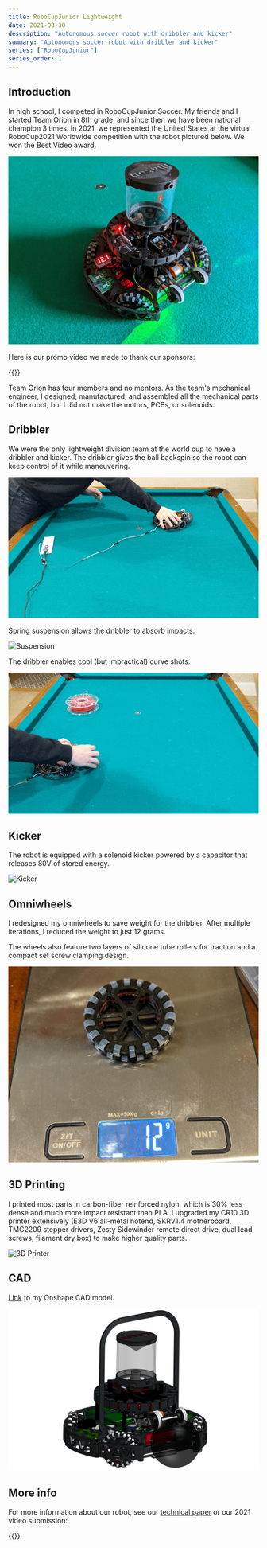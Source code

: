 ```yaml
---
title: RoboCupJunior Lightweight
date: 2021-08-30
description: "Autonomous soccer robot with dribbler and kicker"
summary: "Autonomous soccer robot with dribbler and kicker"
series: ["RoboCupJunior"]
series_order: 1
---
```

## Introduction
In high school, I competed in RoboCupJunior Soccer. My friends and I started Team Orion in 8th grade, and since then we have been national champion 3 times. In 2021, we represented the United States at the virtual RoboCup2021 Worldwide competition with the robot pictured below. We won the Best Video award.

![Lightweight Robot](images/rcj_v6.jpg)

Here is our promo video we made to thank our sponsors:

{{<youtube nJy8fdx0ffE>}}

Team Orion has four members and no mentors. As the team's mechanical engineer, I designed, manufactured, and assembled all the mechanical parts of the robot, but I did not make the motors, PCBs, or solenoids. 

## Dribbler
We were the only lightweight division team at the world cup to have a dribbler and kicker. The dribbler gives the ball backspin so the robot can keep control of it while maneuvering.

![Dribbler](images/dribbler_compressed.gif)

Spring suspension allows the dribbler to absorb impacts.

![Suspension](images/dribbler_slomo.gif)

The dribbler enables cool (but impractical) curve shots.

![Curve Shot](images/trickshot.gif)

## Kicker
The robot is equipped with a solenoid kicker powered by a capacitor that releases 80V of stored energy.

![Kicker](images/kicker_compressed.gif)

## Omniwheels
I redesigned my omniwheels to save weight for the dribbler. After multiple iterations, I reduced the weight to just 12 grams. 

The wheels also feature two layers of silicone tube rollers for traction and a compact set screw clamping design.

![Omni](images/lightweight_omnis.jpg)

## 3D Printing
I printed most parts in carbon-fiber reinforced nylon, which is 30% less dense and much more impact resistant than PLA. I upgraded my CR10 3D printer extensively (E3D V6 all-metal hotend, SKRV1.4 motherboard, TMC2209 stepper drivers, Zesty Sidewinder remote direct drive, dual lead screws, filament dry box) to make higher quality parts.

![3D Printer](images/3dprinter.png)

## CAD
[Link](https://cad.onshape.com/documents/3d5efefe4047dcd9d6910649/w/6fe323fdc0b05086fecb60ba/e/13b73def6a4212ae61e4a6c4?renderMode=0&uiState=63424617ba73f7146a152100) to my Onshape CAD model.

![CAD](images/cad.png)

## More info
For more information about our robot, see our [technical paper](https://robocupjuniortc.github.io/soccer-2021/pdfs/TDPs/LWL_Orion.pdf) or our 2021 video submission:

{{<youtube EiC6TM8G3RY>}}

